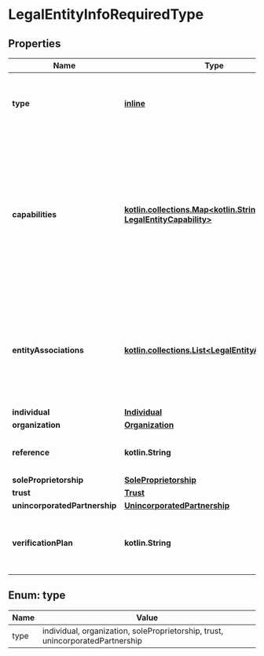 
# LegalEntityInfoRequiredType

## Properties
Name | Type | Description | Notes
------------ | ------------- | ------------- | -------------
**type** | [**inline**](#Type) | The type of legal entity.   Possible values: **individual**, **organization**, **soleProprietorship**, or **trust**. | 
**capabilities** | [**kotlin.collections.Map&lt;kotlin.String, LegalEntityCapability&gt;**](LegalEntityCapability.md) | Contains key-value pairs that specify the actions that the legal entity can do in your platform.The key is a capability required for your integration. For example, **issueCard** for Issuing.The value is an object containing the settings for the capability. |  [optional] [readonly]
**entityAssociations** | [**kotlin.collections.List&lt;LegalEntityAssociation&gt;**](LegalEntityAssociation.md) | List of legal entities associated with the current legal entity. For example, ultimate beneficial owners associated with an organization through ownership or control, or as signatories. |  [optional]
**individual** | [**Individual**](Individual.md) |  |  [optional]
**organization** | [**Organization**](Organization.md) |  |  [optional]
**reference** | **kotlin.String** | Your reference for the legal entity, maximum 150 characters. |  [optional]
**soleProprietorship** | [**SoleProprietorship**](SoleProprietorship.md) |  |  [optional]
**trust** | [**Trust**](Trust.md) |  |  [optional]
**unincorporatedPartnership** | [**UnincorporatedPartnership**](UnincorporatedPartnership.md) |  |  [optional]
**verificationPlan** | **kotlin.String** | A key-value pair that specifies the [verification process](https://docs.adyen.com/marketplaces-and-platforms/collect-verification-details/) for a legal entity. Set to **upfront** for [upfront verification](https://docs.adyen.com/marketplaces-and-platforms/collect-verification-details#upfront). |  [optional]


<a name="Type"></a>
## Enum: type
Name | Value
---- | -----
type | individual, organization, soleProprietorship, trust, unincorporatedPartnership



